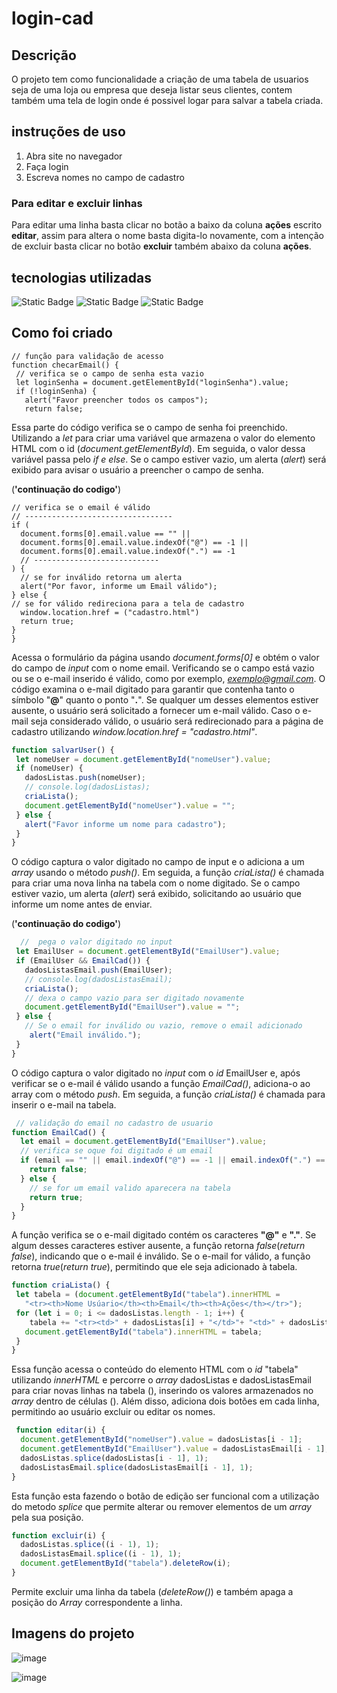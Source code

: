 # login-cad

## Descrição
O projeto tem como funcionalidade a criação de uma tabela de usuarios seja de uma loja ou empresa que deseja listar seus clientes, contem também uma tela de login onde é possivel logar para salvar a tabela criada.

## instruções de uso 
1. Abra site no navegador
2. Faça login
3. Escreva nomes no campo de cadastro

### Para editar e excluir linhas
Para editar uma linha basta clicar no botão a baixo da coluna **ações** escrito **editar**, assim para altera o nome basta digita-lo novamente, com a intenção de excluir basta clicar no botão **excluir** também abaixo da coluna **ações**.

## tecnologias utilizadas

![Static Badge](https://img.shields.io/badge/CSS3-purple?style=for-the-badge&logo=CSS3)
![Static Badge](https://img.shields.io/badge/JavaScript-black?style=for-the-badge&logo=JavaS&logoColor=black)
![Static Badge](https://img.shields.io/badge/HTML5-E34F26?style=for-the-badge&logo=html5&logoColor=white)

 ## Como foi criado
 ~~~JavaScrip
// função para validação de acesso
function checarEmail() {
  // verifica se o campo de senha esta vazio 
  let loginSenha = document.getElementById("loginSenha").value;
  if (!loginSenha) {
    alert("Favor preencher todos os campos");
    return false;
~~~
 Essa parte do código verifica se o campo de senha foi preenchido. Utilizando a *let* para criar uma variável que armazena o valor do elemento HTML com o id (*document.getElementById*). Em seguida, o valor dessa variável passa pelo *if e else*. Se o campo estiver vazio, um alerta (*alert*) será exibido para avisar o usuário a preencher o campo de senha.
 
 (**'continuação do codigo'**)
  ~~~JavaScrip
  // verifica se o email é válido
  // ---------------------------------
  if (
    document.forms[0].email.value == "" ||
    document.forms[0].email.value.indexOf("@") == -1 ||
    document.forms[0].email.value.indexOf(".") == -1
    // ----------------------------
  ) {
    // se for inválido retorna um alerta
    alert("Por favor, informe um Email válido");
  } else {
  // se for válido redireciona para a tela de cadastro
    window.location.href = ("cadastro.html")
    return true;
  }
}
~~~
 Acessa o formulário da página usando _document.forms[0]_ e obtém o valor do campo de _input_ com o nome email. Verificando se o campo está vazio ou se o e-mail inserido é válido, como por exemplo, *exemplo@gmail.com*. O código examina o e-mail digitado para garantir que contenha tanto o símbolo "**@**" quanto o ponto "**.**". Se qualquer um desses elementos estiver ausente, o usuário será solicitado a fornecer um e-mail válido. Caso o e-mail seja considerado válido, o usuário será redirecionado para a página de cadastro utilizando *window.location.href = "cadastro.html"*.
 
 ~~~JavaScript
 function salvarUser() {
  let nomeUser = document.getElementById("nomeUser").value;
  if (nomeUser) {
    dadosListas.push(nomeUser);
    // console.log(dadosListas);
    criaLista();
    document.getElementById("nomeUser").value = "";
  } else {
    alert("Favor informe um nome para cadastro");
  }
}
~~~
 
 O código captura o valor digitado no campo de input e o adiciona a um _array_ usando o método _push()_. Em seguida, a função _criaLista()_ é chamada para criar uma nova linha na tabela com o nome digitado. Se o campo estiver vazio, um alerta (_alert_) será exibido, solicitando ao usuário que informe um nome antes de enviar.

(**'continuação do codigo'**)
~~~JavaScript
  //  pega o valor digitado no input
 let EmailUser = document.getElementById("EmailUser").value;
 if (EmailUser && EmailCad()) {
   dadosListasEmail.push(EmailUser);
   // console.log(dadosListasEmail);
   criaLista();
   // dexa o campo vazio para ser digitado novamente
   document.getElementById("EmailUser").value = "";
 } else {
   // Se o email for inválido ou vazio, remove o email adicionado
    alert("Email inválido.");
 }
}
~~~
 O código captura o valor digitado no _input_ com o _id_ EmailUser e, após verificar se o e-mail é válido usando a função _EmailCad()_, adiciona-o ao array com o método _push_. Em seguida, a função _criaLista()_ é chamada para inserir o e-mail na tabela.

~~~JavaScript
 // validação do email no cadastro de usuario
function EmailCad() {
  let email = document.getElementById("EmailUser").value;
  // verifica se oque foi digitado é um email
  if (email == "" || email.indexOf("@") == -1 || email.indexOf(".") == -1) {
    return false;
  } else {
    // se for um email valido aparecera na tabela
    return true;
  }
}
~~~
 A função verifica se o e-mail digitado contém os caracteres **"@"** e **"."**. Se algum desses caracteres estiver ausente, a função retorna _false_(_return false_), indicando que o e-mail é inválido. Se o e-mail for válido, a função retorna _true_(_return true_), permitindo que ele seja adicionado à tabela.
 ~~~ JavaScript
function criaLista() {
  let tabela = (document.getElementById("tabela").innerHTML =
    "<tr><th>Nome Usúario</th><th>Email</th><th>Ações</th></tr>");
  for (let i = 0; i <= dadosListas.length - 1; i++) {
     tabela += "<tr><td>" + dadosListas[i] + "</td>"+ "<td>" + dadosListasEmail[i] + "</td><td><button type='button' onclick='editar(parentNode.parentNode.rowIndex)' class='btn btn-dark'>Editar</button><button type='button' onclick='excluir(parentNode.parentNode.rowIndex)' class='btn btn-dark'>excluir</button></td></tr>";
    document.getElementById("tabela").innerHTML = tabela;
  }
}
~~~
 Essa função acessa o conteúdo do elemento HTML com o _id_ "tabela" utilizando _innerHTML_ e percorre o _array_ dadosListas e dadosListasEmail para criar novas linhas na tabela (_<tr>_), inserindo os valores armazenados no _array_ dentro de células (_<td>_). Além disso, adiciona dois botões em cada linha, permitindo ao usuário excluir ou editar os nomes.

~~~JavaScript
 function editar(i) {
  document.getElementById("nomeUser").value = dadosListas[i - 1];
  document.getElementById("EmailUser").value = dadosListasEmail[i - 1];
  dadosListas.splice(dadosListas[i - 1], 1);
  dadosListasEmail.splice(dadosListasEmail[i - 1], 1);
}
~~~
 Esta função esta fazendo o botão de edição ser funcional com a utilização do metodo *splice* que permite alterar ou remover elementos de um *array* pela sua posição.

~~~JavaScript
function excluir(i) {
  dadosListas.splice((i - 1), 1);
  dadosListasEmail.splice((i - 1), 1);
  document.getElementById("tabela").deleteRow(i);
}
~~~
 Permite excluir uma linha da tabela (*deleteRow()*) e também apaga a posição do *Array* correspondente a linha.


 ## Imagens do projeto

![image](https://github.com/user-attachments/assets/83785694-2546-4c29-99b6-38f5178ac917)

![image](https://github.com/user-attachments/assets/c40d8293-ba52-4401-980c-e151d59f5d1c)

